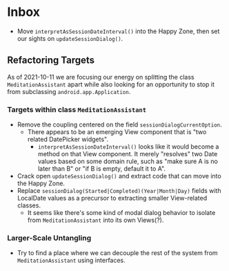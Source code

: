 # Inbox

- Move `interpretAsSessionDateInterval()` into the Happy Zone, then set our sights on `updateSessionDialog()`.

## Refactoring Targets

As of 2021-10-11 we are focusing our energy on splitting the class `MeditationAssistant` apart while also looking for
an opportunity to stop it from subclassing `android.app.Application`.

### Targets within class `MeditationAssistant`

- Remove the coupling centered on the field `sessionDialogCurrentOption`.
  - There appears to be an emerging View component that is "two related DatePicker widgets".
    - `interpretAsSessionDateInterval()` looks like it would become a method on that View component. It merely "resolves" two Date values based on some domain rule, such as "make sure A is no later than B" or "if B is empty, default it to A".
- Crack open `updateSessionDialog()` and extract code that can move into the Happy Zone.
- Replace `sessionDialog(Started|Completed)(Year|Month|Day)` fields with LocalDate values as a precursor to extracting smaller View-related classes.
  - It seems like there's some kind of modal dialog behavior to isolate from `MeditationAssistant` into its own Views(?).

### Larger-Scale Untangling

- Try to find a place where we can decouple the rest of the system from `MeditationAssistant` using interfaces.
